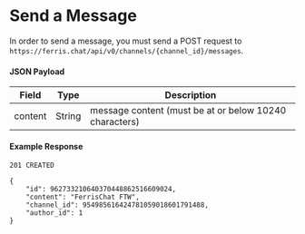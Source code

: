 # Send a Message

In order to send a message, you must send a POST request to `https://ferris.chat/api/v0/channels/{channel_id}/messages`.

#### JSON Payload
| Field | Type | Description |
| ----- | ---- | ----------- |
| content | String | message content (must be at or below 10240 characters) |

#### Example Response

```
201 CREATED

{
    "id": 962733210640370448862516609024,
    "content": "FerrisChat FTW",
    "channel_id": 954985616424781059018601791488,
    "author_id": 1
}
```